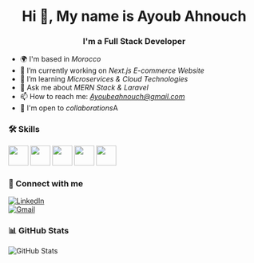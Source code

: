 <h1 align="center">Hi 👋, My name is Ayoub Ahnouch</h1>

<h3 align="center">I'm a Full Stack Developer</h3>

- 🌍 I'm based in *Morocco*
- 🔭 I’m currently working on *Next.js E-commerce Website*
- 🌱 I’m learning *Microservices & Cloud Technologies*
- 💬 Ask me about *MERN Stack & Laravel*
- 📫 How to reach me: *Ayoubeahnouch@gmail.com*
- 🤝 I'm open to *collaborations*A

### 🛠 Skills  
<p align="left">
  <img src="https://cdn.jsdelivr.net/gh/devicons/devicon/icons/javascript/javascript-original.svg" width="40" height="40"/>
  
  <img src="https://cdn.jsdelivr.net/gh/devicons/devicon/icons/react/react-original.svg" width="40" height="40"/>
  
  <img src="https://cdn.jsdelivr.net/gh/devicons/devicon/icons/nextjs/nextjs-original.svg" width="40" height="40"/>
  
  <img src="https://cdn.jsdelivr.net/gh/devicons/devicon/icons/nodejs/nodejs-original.svg" width="40" height="40"/>
 
  <img src="https://cdn.jsdelivr.net/gh/devicons/devicon/icons/mysql/mysql-original.svg" width="40" height="40"/>
</p>

### 🔗 Connect with me  
[![LinkedIn](https://img.shields.io/badge/LinkedIn-blue?style=for-the-badge&logo=linkedin)](https://www.linkedin.com/in/mohamedboulahka)  
[![Gmail](https://img.shields.io/badge/Gmail-red?style=for-the-badge&logo=gmail&logoColor=white)](mailto:mr.mohamedboulahka@gmail.com)  

### 📊 GitHub Stats  
![GitHub Stats](https://github-readme-stats.vercel.app/api?username=ayoubahnouch&show_icons=true&theme=radical)

